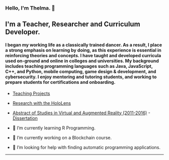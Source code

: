 
### Hello, I'm Thelma. 👋

<!--![](https://komarev.com/ghpvc/?username=cookiedancer&color=0ca4a5) -->

## I'm a Teacher, Researcher and Curriculum Developer.

#### I began my working life as a classically trained dancer.  As a result, I place a strong emphasis on learning by doing, as this experience is essential in reinforcing theories and concepts.  I have taught and developed curricula used on-ground and online in colleges and universities. My background includes teaching programming languages such as Java, JavaScript, C++, and Python, mobile computing, game design & development, and cybersecurity.  I enjoy  mentoring and tutoring students, and working to prepare students for certifications and onboarding.  


- [Teaching Projects](https://github.com/cookiedancer/Thelma-Looms-Portfolio)
- [Research with the HoloLens](https://github.com/cookiedancer/HoloLens-Meharry-Dental-Prototype)
- [Abstract of Studies in Virtual and Augmented Reality (2011-2016)](https://github.com/cookiedancer/Thelma-Looms-Portfolio/blob/master/Abstract%20of%20Studies%20in%20Virtual%20and%20Augmented%20Reality%20(2011-2016).pdf)
-[Dissertation](https://github.com/cookiedancer/Thelma-Looms-Portfolio/blob/master/Thelma_Drayton_Looms_Dissertation.pdf)

- 🌱 I’m currently learning R Programming.
- 🔭 I’m currently working on a Blockchain course.
- 🤔 I’m looking for help with finding automatic programming applications.

<!--
**cookiedancer/cookiedancer** is a ✨ _special_ ✨ repository because its `README.md` (this file) appears on your GitHub profile.

Here are some ideas to get you started:
- 👯 I’m looking to collaborate on ...
- 🤔 I’m looking for help with ...
- 💬 Ask me about ...
- 📫 How to reach me: ...
- 😄 Pronouns: ...
- ⚡ Fun fact: ...
-->

---

